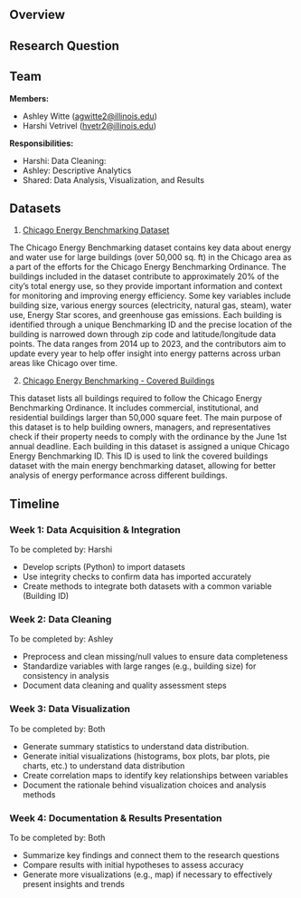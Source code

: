 ## Overview

## Research Question 

## Team 
**Members:**
- Ashley Witte (agwitte2@illinois.edu)
- Harshi Vetrivel (hvetr2@illinois.edu)

**Responsibilities:**
  - Harshi: Data Cleaning: 
  - Ashley: Descriptive Analytics
  - Shared: Data Analysis, Visualization, and Results
    
## Datasets
1. [Chicago Energy Benchmarking Dataset](https://data.cityofchicago.org/Environment-Sustainable-Development/Chicago-Energy-Benchmarking/xq83-jr8c/data_preview)
   
The Chicago Energy Benchmarking dataset contains key data about energy and water use for large buildings (over 50,000 sq. ft) in the Chicago area as a part of the efforts for the Chicago Energy Benchmarking Ordinance. The buildings included in the dataset contribute to approximately 20% of the city’s total energy use, so they provide important information and context for monitoring and improving energy efficiency. Some key variables include building size, various energy sources (electricity, natural gas, steam), water use, Energy Star scores, and greenhouse gas emissions. Each building is identified through a unique Benchmarking ID and the precise location of the building is narrowed down through zip code and latitude/longitude data points. The data ranges from 2014 up to 2023, and the contributors aim to update every year to help offer insight into energy patterns across urban areas like Chicago over time.

2. [Chicago Energy Benchmarking - Covered Buildings](https://data.cityofchicago.org/browse?category=Environment+%26+Sustainable+Development&sortBy=most_accessed&pageSize=20&page=1)

This dataset lists all buildings required to follow the Chicago Energy Benchmarking Ordinance. It includes commercial, institutional, and residential buildings larger than 50,000 square feet. The main purpose of this dataset is to help building owners, managers, and representatives check if their property needs to comply with the ordinance by the June 1st annual deadline. Each building in this dataset is assigned a unique Chicago Energy Benchmarking ID. This ID is used to link the covered buildings dataset with the main energy benchmarking dataset, allowing for better analysis of energy performance across different buildings.

## Timeline
### **Week 1: Data Acquisition & Integration**
To be completed by: Harshi
- Develop scripts (Python) to import datasets
- Use integrity checks to confirm data has imported accurately
- Create methods to integrate both datasets with a common variable (Building ID)

### **Week 2: Data Cleaning**  
To be completed by: Ashley
- Preprocess and clean missing/null values to ensure data completeness  
- Standardize variables with large ranges (e.g., building size) for consistency in analysis
- Document data cleaning and quality assessment steps

### **Week 3: Data Visualization** 
To be completed by: Both
- Generate summary statistics to understand data distribution.
- Generate initial visualizations (histograms, box plots, bar plots, pie charts, etc.) to understand data distribution  
- Create correlation maps to identify key relationships between variables
- Document the rationale behind visualization choices and analysis methods

### **Week 4: Documentation & Results Presentation**
To be completed by: Both
- Summarize key findings and connect them to the research questions  
- Compare results with initial hypotheses to assess accuracy 
- Generate more visualizations (e.g., map) if necessary to effectively present insights and trends  
